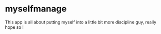 # myselfmanage
This app is all about putting myself into a little bit more discipline guy, really hope so !
